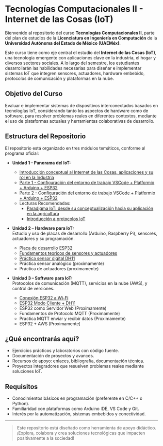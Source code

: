 # Tecnologías Computacionales II - Internet de las Cosas (IoT)

Bienvenido al repositorio del curso **Tecnologías Computacionales II**, parte del plan de estudios de la **Licenciatura en Ingeniería en Computación** de la **Universidad Autónoma del Estado de México (UAEMéx)**.

Este curso tiene como eje central el estudio del **Internet de las Cosas (IoT)**, una tecnología emergente con aplicaciones clave en la industria, el hogar y diversos sectores sociales. A lo largo del semestre, los estudiantes desarrollarán las habilidades necesarias para diseñar e implementar sistemas IoT que integren sensores, actuadores, hardware embebido, protocolos de comunicación y plataformas en la nube.

## Objetivo del Curso

Evaluar e implementar sistemas de dispositivos interconectados basados en tecnologías IoT, considerando tanto los aspectos de hardware como de software, para resolver problemas reales en diferentes contextos, mediante el uso de plataformas actuales y herramientas colaborativas de desarrollo.

## Estructura del Repositorio

El repositorio está organizado en tres módulos temáticos, conforme al programa oficial:

- **Unidad 1 – Panorama del IoT:**  
  - [Introducción conceptual al Internet de las Cosas, aplicaciones y su rol en la Industria](https://github.com/enriquehdez98/Curso-IoT-byEnriqueHL/blob/main/Clase%200%20Teoria%20Fundamentos%20IoT/FundamentosDeIoTpdf.pdf)
  - [Parte 1 - Configuración del entorno de trabajo VSCode + Platformio + Arduino + ESP32](https://github.com/enriquehdez98/Curso-IoT-byEnriqueHL/blob/main/Clase%201%20Entorno%20de%20desarrollo/Configuracion%20entorno%20de%20trabajo%20ESP32%2BArduino%2BVSCode%20Part%201.md)
  - [Parte 2 - Configuración del entorno de trabajo VSCode + Platformio + Arduino + ESP32](https://github.com/enriquehdez98/Curso-IoT-byEnriqueHL/blob/main/Clase%201%20Entorno%20de%20desarrollo/Configuracion%20entorno%20de%20trabajo%20ESP32%2BArduino%2BVSCode%20Part%202.md)
  - Lecturas Recomendadas:
    - [Paradigma IoT: desde su conceptualización hacia su
 aplicación en la agricultura](https://www.revistaespacios.com/a19v40n18/a19v40n18p06.pdf)
    - [Introducción a protocolos IoT
](https://www.gotoiot.com/pages/articles/iot_protocols_intro/index.html)

  

- **Unidad 2 – Hardware para IoT:**  
  Estudio y uso de placas de desarrollo (Arduino, Raspberry Pi), sensores, actuadores y su programación.
  - [Placa de desarrollo ESP32](https://github.com/enriquehdez98/Curso-IoT-byEnriqueHL/blob/main/Clase%202%20Sensores%20y%20datos/Placas_de_desarrollo_ESP32.pdf)
  - [Fundamentos teoricos de sensores y actuadores](https://github.com/enriquehdez98/Curso-IoT-byEnriqueHL/blob/main/Clase%202%20Sensores%20y%20datos/Fundamentos_sensore_y_actuadores.pdf)
  - [Práctica sensor digital DH11](https://github.com/enriquehdez98/Curso-IoT-byEnriqueHL/blob/main/Clase%202%20Sensores%20y%20datos/Practica%20ESP32%20%2B%20DH11/ESP32_DH11.md)
  - Práctica sensor analógico (proximamente)
  - Práctica de actuadores (proximamente)
  

- **Unidad 3 – Software para IoT:**  
  Protocolos de comunicación (MQTT), servicios en la nube (AWS), y control de versiones.
  - [Conexión ESP32 a Wi-Fi](https://github.com/enriquehdez98/Curso-IoT-byEnriqueHL/blob/main/Clase%203%20Conexion%20a%20internet/0%20Conexion%20WIFI/ConexionWifi.md)
  - [ESP32 Modo Cliente + DH11](https://github.com/enriquehdez98/Curso-IoT-byEnriqueHL/blob/main/Clase%203%20Conexion%20a%20internet/1%20Modo%20cliente/Clase3_1_EnviarDatosComoCliente.md)
  - ESP32 como Servidor Web (Proximamente)
  - Fundamentos de Protocolo MQTT (Proximamente)
  - Practica MQTT enviar y recibir datos (Proximamente)
  - ESP32 + AWS (Proximamente)

## ¿Qué encontrarás aquí?

- Ejercicios prácticos y laboratorios con código fuente.
- Documentación de proyectos y avances.
- Recursos de apoyo: enlaces, bibliografía, documentación técnica.
- Proyectos integradores que resuelven problemas reales mediante soluciones IoT.

## Requisitos

- Conocimientos básicos en programación (preferente en C/C++ o Python).
- Familiaridad con plataformas como Arduino IDE, VS Code y Git.
- Interés por la automatización, sistemas embebidos y conectividad.

---

> Este repositorio está diseñado como herramienta de apoyo didáctico. ¡Explora, colabora y crea soluciones tecnológicas que impacten positivamente a la sociedad!
